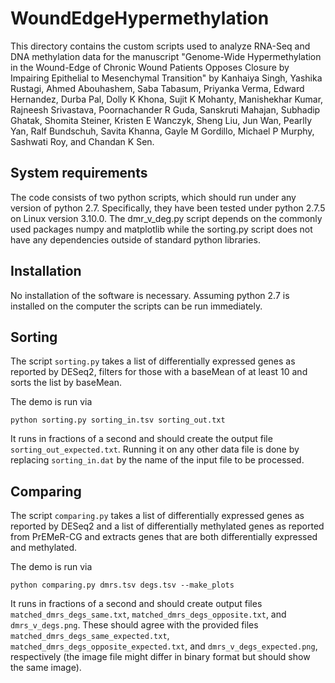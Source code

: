 # WoundEdgeHypermethylation 
This directory contains the custom scripts used to analyze RNA-Seq and DNA methylation data for the manuscript "Genome-Wide Hypermethylation in the Wound-Edge of Chronic Wound Patients Opposes Closure by Impairing Epithelial to Mesenchymal Transition" by Kanhaiya Singh, Yashika Rustagi, Ahmed Abouhashem, Saba Tabasum, Priyanka Verma, Edward Hernandez, Durba Pal, Dolly K Khona, Sujit K Mohanty, Manishekhar Kumar, Rajneesh Srivastava, Poornachander R Guda, Sanskruti Mahajan, Subhadip Ghatak, Shomita Steiner, Kristen E Wanczyk, Sheng Liu, Jun Wan, Pearlly Yan, Ralf Bundschuh, Savita Khanna, Gayle M Gordillo, Michael P Murphy, Sashwati Roy, and Chandan K Sen.

## System requirements

The code consists of two python scripts, which should run under any version of python 2.7. Specifically, they have been tested under python 2.7.5 on Linux version 3.10.0. The dmr_v_deg.py script depends on the commonly used packages numpy and matplotlib while the sorting.py script does not have any dependencies outside of standard python libraries.

## Installation

No installation of the software is necessary. Assuming python 2.7 is installed on the computer the scripts can be run immediately.

## Sorting

The script `sorting.py` takes a list of differentially expressed genes as reported by DESeq2, filters for those with a baseMean of at least 10 and sorts the list by baseMean.

The demo is run via

    python sorting.py sorting_in.tsv sorting_out.txt

It runs in fractions of a second and should create the output file `sorting_out_expected.txt`. Running it on any other data file is done by replacing `sorting_in.dat` by the name of the input file to be processed.

## Comparing

The script `comparing.py` takes a list of differentially expressed genes as reported by DESeq2 and a list of differentially methylated genes as reported from PrEMeR-CG and extracts genes that are both differentially expressed and methylated.

The demo is run via

    python comparing.py dmrs.tsv degs.tsv --make_plots

It runs in fractions of a second and should create output files `matched_dmrs_degs_same.txt`, `matched_dmrs_degs_opposite.txt`, and `dmrs_v_degs.png`. These should agree with the provided files  `matched_dmrs_degs_same_expected.txt`, `matched_dmrs_degs_opposite_expected.txt`, and `dmrs_v_degs_expected.png`, respectively (the image file might differ in binary format but should show the same image).
